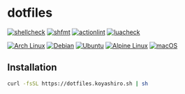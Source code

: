 # dotfiles

[![shellcheck](https://github.com/koyashiro/dotfiles/actions/workflows/shellcheck.yml/badge.svg)](https://github.com/koyashiro/dotfiles/actions/workflows/shellcheck.yml)
[![shfmt](https://github.com/koyashiro/dotfiles/actions/workflows/shfmt.yml/badge.svg)](https://github.com/koyashiro/dotfiles/actions/workflows/shfmt.yml)
[![actionlint](https://github.com/koyashiro/dotfiles/actions/workflows/actionlint.yml/badge.svg)](https://github.com/koyashiro/dotfiles/actions/workflows/actionlint.yml)
[![luacheck](https://github.com/koyashiro/dotfiles/actions/workflows/luacheck.yml/badge.svg)](https://github.com/koyashiro/dotfiles/actions/workflows/luacheck.yml)

[![Arch Linux](https://github.com/koyashiro/dotfiles/actions/workflows/archlinux.yml/badge.svg)](https://github.com/koyashiro/dotfiles/actions/workflows/archlinux.yml)
[![Debian](https://github.com/koyashiro/dotfiles/actions/workflows/debian.yml/badge.svg)](https://github.com/koyashiro/dotfiles/actions/workflows/debian.yml)
[![Ubuntu](https://github.com/koyashiro/dotfiles/actions/workflows/ubuntu.yml/badge.svg)](https://github.com/koyashiro/dotfiles/actions/workflows/ubuntu.yml)
[![Alpine Linux](https://github.com/koyashiro/dotfiles/actions/workflows/alpine.yml/badge.svg)](https://github.com/koyashiro/dotfiles/actions/workflows/alpine.yml)
[![macOS](https://github.com/koyashiro/dotfiles/actions/workflows/macos.yml/badge.svg)](https://github.com/koyashiro/dotfiles/actions/workflows/macos.yml)

## Installation

```sh
curl -fsSL https://dotfiles.koyashiro.sh | sh
```
